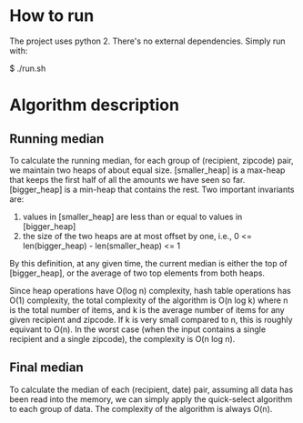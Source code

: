 How to run
=====================

The project uses python 2.  There's no external dependencies.
Simply run with:

  $ ./run.sh


Algorithm description
======================

Running median
----------------

To calculate the running median, for each group of (recipient, zipcode) pair,
we maintain two heaps of about equal size. [smaller_heap] is a max-heap that
keeps the first half of all the amounts we have seen so far.  [bigger_heap] is
a min-heap that contains the rest.  Two important invariants are:

  1) values in [smaller_heap] are less than or equal to values in [bigger_heap]
  2) the size of the two heaps are at most offset by one, i.e.,
       0 <= len(bigger_heap) - len(smaller_heap) <= 1

By this definition, at any given time, the current median is either the top of
[bigger_heap], or the average of two top elements from both heaps.

Since heap operations have O(log n) complexity, hash table operations has O(1)
complexity, the total complexity of the algorithm is O(n log k) where n is the
total number of items, and k is the average number of items for any given
recipient and zipcode.  If k is very small compared to n, this is roughly
equivant to O(n). In the worst case (when the input contains a single recipient
and a single zipcode), the complexity is O(n log n).


Final median
----------------
To calculate the median of each (recipient, date) pair, assuming all data has
been read into the memory, we can simply apply the quick-select algorithm to
each group of data.  The complexity of the algorithm is always O(n).
